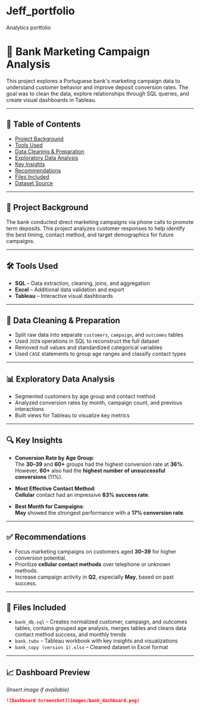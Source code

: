 # Jeff_portfolio
Analytics portfolio
# 🏦 Bank Marketing Campaign Analysis

This project explores a Portuguese bank's marketing campaign data to understand customer behavior and improve deposit conversion rates. 
The goal was to clean the data, explore relationships through SQL queries, and create visual dashboards in Tableau.

---

## 📑 Table of Contents
- [Project Background](#project-background)
- [Tools Used](#tools-used)
- [Data Cleaning & Preparation](#data-cleaning--preparation)
- [Exploratory Data Analysis](#exploratory-data-analysis)
- [Key Insights](#key-insights)
- [Recommendations](#recommendations)
- [Files Included](#files-included)
- [Dataset Source](#dataset-source)

---

## 📌 Project Background

The bank conducted direct marketing campaigns via phone calls to promote term deposits.
This project analyzes customer responses to help identify the best timing, contact method, and target demographics for future campaigns.

---

## 🛠 Tools Used

- **SQL** – Data extraction, cleaning, joins, and aggregation
- **Excel** – Additional data validation and export
- **Tableau** – Interactive visual dashboards

---

## 🧹 Data Cleaning & Preparation

- Split raw data into separate `customers`, `campaign`, and `outcomes` tables
- Used `JOIN` operations in SQL to reconstruct the full dataset
- Removed null values and standardized categorical variables
- Used `CASE` statements to group age ranges and classify contact types

---

## 📊 Exploratory Data Analysis

- Segmented customers by age group and contact method
- Analyzed conversion rates by month, campaign count, and previous interactions
- Built views for Tableau to visualize key metrics

---

## 🔍 Key Insights

- **Conversion Rate by Age Group**:  
  The **30–39** and **60+** groups had the highest conversion rate at **36%**.  
  However, **60+** also had the **highest number of unsuccessful conversions** (11%).

- **Most Effective Contact Method**:  
  **Cellular** contact had an impressive **83% success rate**.

- **Best Month for Campaigns**:  
  **May** showed the strongest performance with a **17% conversion rate**.

---

## ✅ Recommendations

- Focus marketing campaigns on customers aged **30–39** for higher conversion potential.
- Prioritize **cellular contact methods** over telephone or unknown methods.
- Increase campaign activity in **Q2**, especially **May**, based on past success.

---

## 📂 Files Included

- `bank_db.sql` – Creates normalized customer, campaign, and outcomes tables, contains grouped age analysis, merges tables and cleans data contact method success, and monthly trends
- `bank.twbx` – Tableau workbook with key insights and visualizations
- `bank_copy (version 1).xlsx` – Cleaned dataset in Excel format

---

## 📈 Dashboard Preview
*(Insert image if available)*
```markdown
![Dashboard Screenshot](images/bank_dashboard.png)
